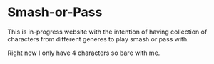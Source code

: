 # Smash-or-Pass
This is in-progress website with the intention of having collection of characters from different generes to play smash or pass with.

Right now I only have 4 characters so bare with me.
